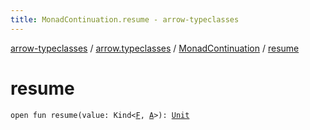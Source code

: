 ```yaml
---
title: MonadContinuation.resume - arrow-typeclasses
---
```


[arrow-typeclasses](../../index.html) / [arrow.typeclasses](../index.html) / [MonadContinuation](index.html) / [resume](./resume.html)

# resume

`open fun resume(value: Kind<`[`F`](index.html#F)`, `[`A`](index.html#A)`>): `[`Unit`](https://kotlinlang.org/api/latest/jvm/stdlib/kotlin/-unit/index.html)